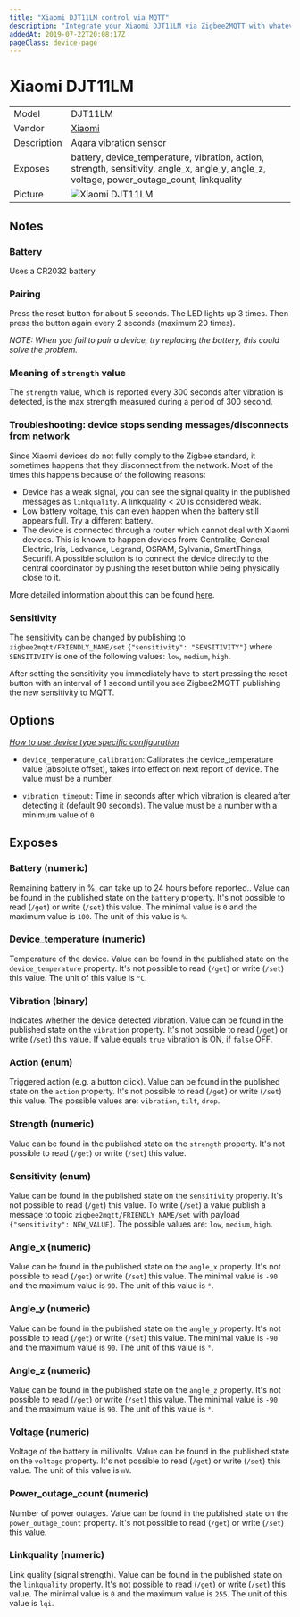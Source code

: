 ```yaml
---
title: "Xiaomi DJT11LM control via MQTT"
description: "Integrate your Xiaomi DJT11LM via Zigbee2MQTT with whatever smart home infrastructure you are using without the vendor's bridge or gateway."
addedAt: 2019-07-22T20:08:17Z
pageClass: device-page
---
```


<!-- !!!! -->
<!-- ATTENTION: This file is auto-generated through docgen! -->
<!-- You can only edit the "Notes"-Section between the two comment lines "Notes BEGIN" and "Notes END". -->
<!-- Do not use h1 or h2 heading within "## Notes"-Section. -->
<!-- !!!! -->

# Xiaomi DJT11LM

|     |     |
|-----|-----|
| Model | DJT11LM  |
| Vendor  | [Xiaomi](/supported-devices/#v=Xiaomi)  |
| Description | Aqara vibration sensor |
| Exposes | battery, device_temperature, vibration, action, strength, sensitivity, angle_x, angle_y, angle_z, voltage, power_outage_count, linkquality |
| Picture | ![Xiaomi DJT11LM](https://www.zigbee2mqtt.io/images/devices/DJT11LM.jpg) |


<!-- Notes BEGIN: You can edit here. Add "## Notes" headline if not already present. -->
## Notes

### Battery
Uses a CR2032 battery

### Pairing
Press the reset button for about 5 seconds. The LED lights up 3 times.
Then press the button again every 2 seconds (maximum 20 times).

*NOTE: When you fail to pair a device, try replacing the battery, this could solve the problem.*

### Meaning of `strength` value
The `strength` value, which is reported every 300 seconds after vibration is detected, is the max strength measured during a period of 300 second.


### Troubleshooting: device stops sending messages/disconnects from network
Since Xiaomi devices do not fully comply to the Zigbee standard, it sometimes happens that they disconnect from the network.
Most of the times this happens because of the following reasons:
- Device has a weak signal, you can see the signal quality in the published messages as `linkquality`. A linkquality < 20 is considered weak.
- Low battery voltage, this can even happen when the battery still appears full. Try a different battery.
- The device is connected through a router which cannot deal with Xiaomi devices. This is known to happen devices from: Centralite, General Electric, Iris, Ledvance, Legrand, OSRAM, Sylvania, SmartThings, Securifi. A possible solution is to connect the device directly to the central coordinator by pushing the reset button while being physically close to it.

More detailed information about this can be found [here](https://community.hubitat.com/t/xiaomi-aqara-devices-pairing-keeping-them-connected/623).


### Sensitivity
The sensitivity can be changed by publishing to `zigbee2mqtt/FRIENDLY_NAME/set`
`{"sensitivity": "SENSITIVITY"}` where `SENSITIVITY` is one of the following
values: `low`, `medium`,  `high`.

After setting the sensitivity you immediately have to start pressing the reset button with an interval of 1 second until you see Zigbee2MQTT publishing the new sensitivity to MQTT.
<!-- Notes END: Do not edit below this line -->


## Options
*[How to use device type specific configuration](../guide/configuration/devices-groups.md#specific-device-options)*

* `device_temperature_calibration`: Calibrates the device_temperature value (absolute offset), takes into effect on next report of device. The value must be a number.

* `vibration_timeout`: Time in seconds after which vibration is cleared after detecting it (default 90 seconds). The value must be a number with a minimum value of `0`


## Exposes

### Battery (numeric)
Remaining battery in %, can take up to 24 hours before reported..
Value can be found in the published state on the `battery` property.
It's not possible to read (`/get`) or write (`/set`) this value.
The minimal value is `0` and the maximum value is `100`.
The unit of this value is `%`.

### Device_temperature (numeric)
Temperature of the device.
Value can be found in the published state on the `device_temperature` property.
It's not possible to read (`/get`) or write (`/set`) this value.
The unit of this value is `°C`.

### Vibration (binary)
Indicates whether the device detected vibration.
Value can be found in the published state on the `vibration` property.
It's not possible to read (`/get`) or write (`/set`) this value.
If value equals `true` vibration is ON, if `false` OFF.

### Action (enum)
Triggered action (e.g. a button click).
Value can be found in the published state on the `action` property.
It's not possible to read (`/get`) or write (`/set`) this value.
The possible values are: `vibration`, `tilt`, `drop`.

### Strength (numeric)
Value can be found in the published state on the `strength` property.
It's not possible to read (`/get`) or write (`/set`) this value.

### Sensitivity (enum)
Value can be found in the published state on the `sensitivity` property.
It's not possible to read (`/get`) this value.
To write (`/set`) a value publish a message to topic `zigbee2mqtt/FRIENDLY_NAME/set` with payload `{"sensitivity": NEW_VALUE}`.
The possible values are: `low`, `medium`, `high`.

### Angle_x (numeric)
Value can be found in the published state on the `angle_x` property.
It's not possible to read (`/get`) or write (`/set`) this value.
The minimal value is `-90` and the maximum value is `90`.
The unit of this value is `°`.

### Angle_y (numeric)
Value can be found in the published state on the `angle_y` property.
It's not possible to read (`/get`) or write (`/set`) this value.
The minimal value is `-90` and the maximum value is `90`.
The unit of this value is `°`.

### Angle_z (numeric)
Value can be found in the published state on the `angle_z` property.
It's not possible to read (`/get`) or write (`/set`) this value.
The minimal value is `-90` and the maximum value is `90`.
The unit of this value is `°`.

### Voltage (numeric)
Voltage of the battery in millivolts.
Value can be found in the published state on the `voltage` property.
It's not possible to read (`/get`) or write (`/set`) this value.
The unit of this value is `mV`.

### Power_outage_count (numeric)
Number of power outages.
Value can be found in the published state on the `power_outage_count` property.
It's not possible to read (`/get`) or write (`/set`) this value.

### Linkquality (numeric)
Link quality (signal strength).
Value can be found in the published state on the `linkquality` property.
It's not possible to read (`/get`) or write (`/set`) this value.
The minimal value is `0` and the maximum value is `255`.
The unit of this value is `lqi`.

